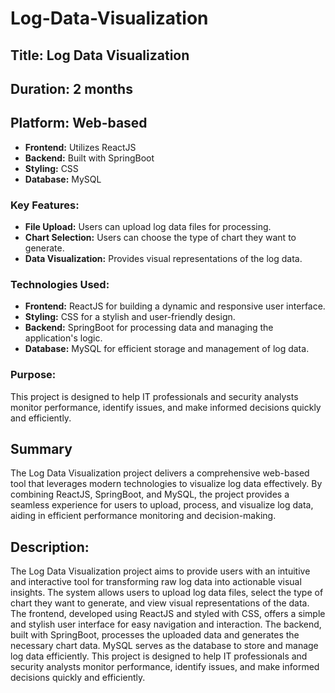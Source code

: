 # Log-Data-Visualization

## **Title:** Log Data Visualization

## **Duration:** 2 months 

## **Platform:** Web-based
- **Frontend:** Utilizes ReactJS
- **Backend:** Built with SpringBoot
- **Styling:** CSS
- **Database:** MySQL

### **Key Features:**
- **File Upload:** Users can upload log data files for processing.
- **Chart Selection:** Users can choose the type of chart they want to generate.
- **Data Visualization:** Provides visual representations of the log data.

### **Technologies Used:**
- **Frontend:** ReactJS for building a dynamic and responsive user interface.
- **Styling:** CSS for a stylish and user-friendly design.
- **Backend:** SpringBoot for processing data and managing the application's logic.
- **Database:** MySQL for efficient storage and management of log data.

### **Purpose:**
This project is designed to help IT professionals and security analysts monitor performance, identify issues, and make informed decisions quickly and efficiently.

## **Summary**
The Log Data Visualization project delivers a comprehensive web-based tool that leverages modern technologies to visualize log data effectively. By combining ReactJS, SpringBoot, and MySQL, the project provides a seamless experience for users to upload, process, and visualize log data, aiding in efficient performance monitoring and decision-making.

## **Description:** 
The Log Data Visualization project aims to provide users with an intuitive and interactive tool for transforming raw log data into actionable visual insights. The system allows users to upload log data files, select the type of chart they want to generate, and view visual representations of the data. The frontend, developed using ReactJS and styled with CSS, offers a simple and stylish user interface for easy navigation and interaction. The backend, built with SpringBoot, processes the uploaded data and generates the necessary chart data. MySQL serves as the database to store and manage log data efficiently. This project is designed to help IT professionals and security analysts monitor performance, identify issues, and make informed decisions quickly and efficiently.
